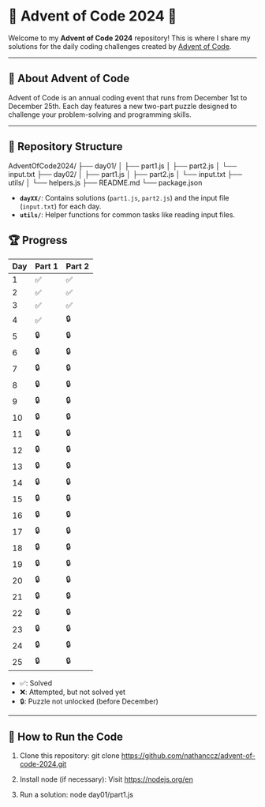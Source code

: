 # 🎄 Advent of Code 2024 🎄

Welcome to my **Advent of Code 2024** repository! This is where I share my solutions for the daily coding challenges created by [Advent of Code](https://adventofcode.com/2024).

---

## 📜 About Advent of Code

Advent of Code is an annual coding event that runs from December 1st to December 25th. Each day features a new two-part puzzle designed to challenge your problem-solving and programming skills.

---

## 📂 Repository Structure

AdventOfCode2024/ ├── day01/ │ ├── part1.js │ ├── part2.js │ └── input.txt ├── day02/ │ ├── part1.js │ ├── part2.js │ └── input.txt ├── utils/ │ └── helpers.js ├── README.md └── package.json

- **`dayXX/`**: Contains solutions (`part1.js`, `part2.js`) and the input file (`input.txt`) for each day.
- **`utils/`**: Helper functions for common tasks like reading input files.

## 🏆 Progress

| Day   | Part 1 | Part 2 |
|------ |--------|--------|
| 1     | ✅      | ✅   |
| 2     | ✅      | ✅   |
| 3     | ✅      | ✅   |
| 4     | ✅      | 🔒   |
| 5     | 🔒      | 🔒   |
| 6     | 🔒      | 🔒   |
| 7     | 🔒      | 🔒   |
| 8     | 🔒      | 🔒   |
| 9     | 🔒      | 🔒   |
| 10    | 🔒      | 🔒   |
| 11    | 🔒      | 🔒   |
| 12    | 🔒      | 🔒   |
| 13    | 🔒      | 🔒   |
| 14    | 🔒      | 🔒   |
| 15    | 🔒      | 🔒   |
| 16    | 🔒      | 🔒   |
| 17    | 🔒      | 🔒   |
| 18    | 🔒      | 🔒   |
| 19    | 🔒      | 🔒   |
| 20    | 🔒      | 🔒   |
| 21    | 🔒      | 🔒   |
| 22    | 🔒      | 🔒   |
| 23    | 🔒      | 🔒   |
| 24    | 🔒      | 🔒   |
| 25    | 🔒      | 🔒   |

- ✅: Solved  
- ❌: Attempted, but not solved yet  
- 🔒: Puzzle not unlocked (before December)

---

## 🔧 How to Run the Code

1. Clone this repository:
   git clone https://github.com/nathanccz/advent-of-code-2024.git

2. Install node (if necessary):
   Visit https://nodejs.org/en

3. Run a solution:
   node day01/part1.js 